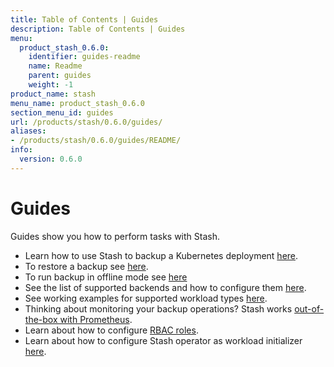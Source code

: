 ```yaml
---
title: Table of Contents | Guides
description: Table of Contents | Guides
menu:
  product_stash_0.6.0:
    identifier: guides-readme
    name: Readme
    parent: guides
    weight: -1
product_name: stash
menu_name: product_stash_0.6.0
section_menu_id: guides
url: /products/stash/0.6.0/guides/
aliases:
- /products/stash/0.6.0/guides/README/
info:
  version: 0.6.0
---
```


# Guides

Guides show you how to perform tasks with Stash.

- Learn how to use Stash to backup a Kubernetes deployment [here](/products/stash/0.6.0/guides/backup).
- To restore a backup see [here](/products/stash/0.6.0/guides/restore).
- To run backup in offline mode see [here](/products/stash/0.6.0/guides/offline_backup)
- See the list of supported backends and how to configure them [here](/products/stash/0.6.0/guides/backends).
- See working examples for supported workload types [here](/products/stash/0.6.0/guides/workloads).
- Thinking about monitoring your backup operations? Stash works [out-of-the-box with Prometheus](/products/stash/0.6.0/guides/monitoring).
- Learn about how to configure [RBAC roles](/products/stash/0.6.0/guides/rbac).
- Learn about how to configure Stash operator as workload initializer [here](/products/stash/0.6.0/guides/initializer).
